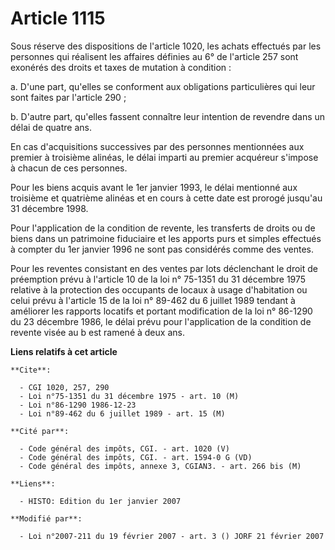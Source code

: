 # Article 1115

Sous réserve des dispositions de l'article 1020, les achats effectués par les personnes qui réalisent les affaires définies
au 6° de l'article 257 sont exonérés des droits et taxes de mutation à condition :

a. D'une part, qu'elles se conforment aux obligations particulières qui leur sont faites par l'article 290 ;

b. D'autre part, qu'elles fassent connaître leur intention de revendre dans un délai de quatre ans.

En cas d'acquisitions successives par des personnes mentionnées aux premier à troisième alinéas, le délai imparti au premier
acquéreur s'impose à chacun de ces personnes.

Pour les biens acquis avant le 1er janvier 1993, le délai mentionné aux troisième et quatrième alinéas et en cours à cette
date est prorogé jusqu'au 31 décembre 1998.

Pour l'application de la condition de revente, les transferts de droits ou de biens dans un patrimoine fiduciaire et les
apports purs et simples effectués à compter du 1er janvier 1996 ne sont pas considérés comme des ventes.

Pour les reventes consistant en des ventes par lots déclenchant le droit de préemption prévu à l'article 10 de la loi n°
75-1351 du 31 décembre 1975 relative à la protection des occupants de locaux à usage d'habitation ou celui prévu à l'article
15 de la loi n° 89-462 du 6 juillet 1989 tendant à améliorer les rapports locatifs et portant modification de la loi n°
86-1290 du 23 décembre 1986, le délai prévu pour l'application de la condition de revente visée au b est ramené à deux ans.

**Liens relatifs à cet article**

	**Cite**:

	  - CGI 1020, 257, 290
	  - Loi n°75-1351 du 31 décembre 1975 - art. 10 (M)
	  - Loi n°86-1290 1986-12-23
	  - Loi n°89-462 du 6 juillet 1989 - art. 15 (M)

	**Cité par**:

	  - Code général des impôts, CGI. - art. 1020 (V)
	  - Code général des impôts, CGI. - art. 1594-0 G (VD)
	  - Code général des impôts, annexe 3, CGIAN3. - art. 266 bis (M)

	**Liens**:

	  - HISTO: Edition du 1er janvier 2007

	**Modifié par**:

	  - Loi n°2007-211 du 19 février 2007 - art. 3 () JORF 21 février 2007
